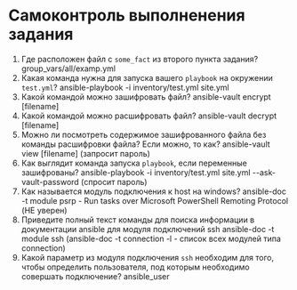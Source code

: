 # Самоконтроль выполненения задания

1. Где расположен файл с `some_fact` из второго пункта задания?
   group_vars/all/examp.yml
2. Какая команда нужна для запуска вашего `playbook` на окружении `test.yml`?
   ansible-playbook -i inventory/test.yml site.yml
3. Какой командой можно зашифровать файл?
   ansible-vault encrypt [filename]
4. Какой командой можно расшифровать файл?
   ansible-vault decrypt [filename]
5. Можно ли посмотреть содержимое зашифрованного файла без команды расшифровки файла? Если можно, то как?
   ansible-vault view [filename] (запросит пароль)
6. Как выглядит команда запуска `playbook`, если переменные зашифрованы?
   ansible-playbook -i inventory/test.yml site.yml --ask-vault-password (спросит пароль)
7. Как называется модуль подключения к host на windows?
   ansible-doc -t module psrp - Run tasks over Microsoft PowerShell Remoting Protocol (НЕ уверен)
8. Приведите полный текст команды для поиска информации в документации ansible для модуля подключений ssh
   ansible-doc -t module ssh (ansible-doc -t connection -l - список всех модулей типа connection)
9. Какой параметр из модуля подключения `ssh` необходим для того, чтобы определить пользователя, под которым необходимо совершать подключение?
   ansible_user